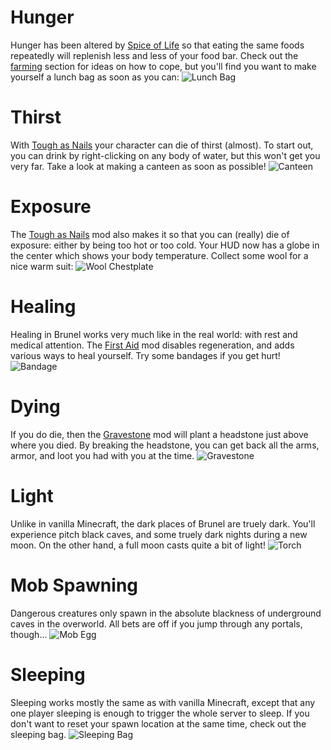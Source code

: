 # Hunger

Hunger has been altered by [Spice of Life](https://minecraft.curseforge.com/projects/the-spice-of-life)
so that eating the same foods repeatedly
will replenish less and less of your food
bar. Check out the [farming](farming.md) section for
ideas on how to cope, but you'll find you
want to make yourself a lunch bag as soon
as you can:
![Lunch Bag](item:spiceoflife:lunchbag)

# Thirst

With [Tough as Nails](https://minecraft.curseforge.com/projects/tough-as-nails) your character can
die of thirst (almost). To start out, you
can drink by right-clicking on any body
of water, but this won't get you very
far. Take a look at making a canteen as
soon as possible!
![Canteen](item:toughasnails:canteen)

# Exposure

The [Tough as Nails](https://minecraft.curseforge.com/projects/tough-as-nails) mod also makes it
so that you can (really) die of exposure:
either by being too hot or too cold. Your
HUD now has a globe in the center which
shows your body temperature. Collect some
wool for a nice warm suit:
![Wool Chestplate](item:toughasnails:wool_chestplate)

# Healing

Healing in Brunel works very much like in
the real world: with rest and medical
attention. The [First Aid](https://minecraft.curseforge.com/projects/first-aid) mod disables
regeneration, and adds various ways to
heal yourself. Try some bandages if you
get hurt!
![Bandage](item:firstaid:bandage)

# Dying

If you do die, then the [Gravestone](https://minecraft.curseforge.com/projects/gravestone-mod) mod
will plant a headstone just above where
you died. By breaking the headstone, you
can get back all the arms, armor, and
loot you had with you at the time.
![Gravestone](item:gravestone:gravestone)

# Light

Unlike in vanilla Minecraft, the dark
places of Brunel are truely dark. You'll
experience pitch black caves, and some
truely dark nights during a new moon. On
the other hand, a full moon casts quite a
bit of light!
![Torch](item:minecraft:torch)

# Mob Spawning

Dangerous creatures only spawn in the
absolute blackness of underground caves
in the overworld. All bets are off if you
jump through any portals, though...
![Mob Egg](item:minecraft:spawn_egg)

# Sleeping

Sleeping works mostly the same as with
vanilla Minecraft, except that any one
player sleeping is enough to trigger the
whole server to sleep. If you don't want
to reset your spawn location at the same
time, check out the sleeping bag.
![Sleeping Bag](item:comforts:sleeping_bag@14)
